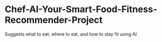 # Chef-AI-Your-Smart-Food-Fitness-Recommender-Project
 Suggests what to eat, where to eat, and how to stay fit using AI
